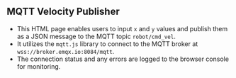 ## MQTT Velocity Publisher

- This HTML page enables users to input `x` and `y` values and publish them as a JSON message to the MQTT topic `robot/cmd_vel`.  
- It utilizes the `mqtt.js` library to connect to the MQTT broker at `wss://broker.emqx.io:8084/mqtt`.  
- The connection status and any errors are logged to the browser console for monitoring.  

